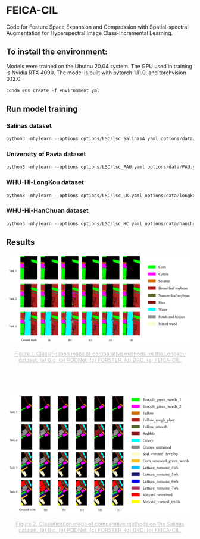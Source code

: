 # FEICA-CIL
Code for Feature Space Expansion and Compression with Spatial-spectral Augmentation for Hyperspectral Image Class-Incremental Learning.

## To install the environment:  
Models were trained on the Ubutnu 20.04 system. The GPU used in training is Nvidia RTX 4090. The model is built with pytorch 1.11.0, and torchvision 0.12.0.  
```python
conda env create -f environment.yml
```
## Run model training  
### Salinas dataset 
```python
python3 -mhylearn --options options/LSC/lsc_SalinasA.yaml options/data/SalinasA.yaml --initial-increment 4 --increment 4  --device 0 --label LSC_SalinasA_4steps
```
### University of Pavia dataset 
```python
python3 -mhylearn --options options/LSC/lsc_PAU.yaml options/data/PAU.yaml --initial-increment 3 --increment 3  --device 0 --label LSC_PAU_4steps
```
### WHU-Hi-LongKou dataset 
```python
python3 -mhylearn --options options/LSC/lsc_LK.yaml options/data/longkou.yaml --initial-increment 3 --increment 3  --device 0 --label LSC_LK_4steps
```
### WHU-Hi-HanChuan dataset 
```python
python3 -mhylearn --options options/LSC/lsc_HC.yaml options/data/hanchuan.yaml --initial-increment 4 --increment 4  --device 0 --label LSC_HC_4steps
```
## Results
![FEICA-CIL](./Img/lk_revise.png)  
<center style="font-size:14px;color:#C0C0C0;text-decoration:underline"> Figure 1. Classification maps of comparative methods on the Longkou dataset. (a) Bic, (b) PODNet, (c) FORSTER, (d) DRC, (e) FEICA-CIL.</center> 
 <br/>  
 <br/>  
 <br/>  
 <br/>  
 
![FEICA-CIL](./Img/san_revise.png)
<center style="font-size:14px;color:#C0C0C0;text-decoration:underline"> Figure 2. Classification maps of comparative methods on the Salinas dataset. (a) Bic, (b) PODNet, (c) FORSTER, (d) DRC, (e) FEICA-CIL.</center>  
